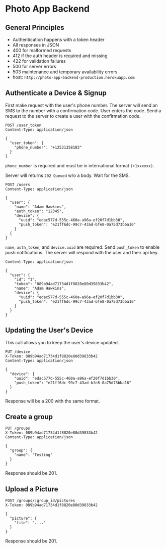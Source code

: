 # Photo App Backend

## General Principles

* Authentication happens with a token header
* All responses in JSON
* 400 for malformed requests
* 412 if the auth header is required and missing
* 422 for validation failures
* 500 for server errors
* 503 maintenance and temporary availability errors
* host: `http://photo-app-backend-production.herokuapp.com`

## Authenticate a Device & Signup

First make request with the user's phone number. The server will send
an SMS to the number with a confirmation code. User enters the code.
Send a request to the server to create a user with the confirmation
code.

```
POST /user_token
Content-Type: application/json

{
  "user_token": {
    "phone_number": "+12531358183"
  }
}
```

`phone_number` is required and must be in international format
`(+1xxxxxx)`.

Server will returns `202 Queued` w/o a body. Wait for the SMS.

```
POST /users
Content-Type: application/json

{
  "user": {
    "name": "Adam Hawkins",
    "auth_token": "12345",
    "device": {
      "uuid": "edac577d-555c-460a-a96a-ef20f7d1bb30",
      "push_token": "e21ff6dc-99c7-43ad-bfe8-0a75d73bba16"
    }
  {
}
```

`name`, `auth_token`, and `device.uuid` are required. Send
`push_token` to enable push notifications. The server will respond
with the user and their api key.

```
Content-Type: application/json

{
  "user": {
    "id": "1",
    "token": "089b94ad71734d1f8820e80d39833b42",
    "name": "Adam Hawkins",
    "device": {
      "uuid": "edac577d-555c-460a-a96a-ef20f7d1bb30",
      "push_token": "e21ff6dc-99c7-43ad-bfe8-0a75d73bba16"
    }
  }
}
```

## Updating the User's Device

This call allows you to keep the user's device updated.

```
PUT /device
X-Token: 089b94ad71734d1f8820e80d39833b42
Content-Type: application/json

{
  "device": {
    "uuid": "edac577d-555c-460a-a96a-ef20f7d1bb30",
    "push_token": "e21ff6dc-99c7-43ad-bfe8-0a75d73bba16"
  }
}
```

Response will be a 200 with the same format.

## Create a group

```
PUT /groups
X-Token: 089b94ad71734d1f8820e80d39833b42
Content-Type: application/json

{
  "group": {
    "name": "Testing"
  }
}
```

Response should be 201.

## Upload a Picture

```
POST /groups/:group_id/pictures
X-Token: 089b94ad71734d1f8820e80d39833b42

{
  "picture": {
    "file": "...."
  }
}
```

Response should be 201.
